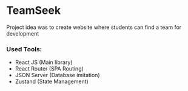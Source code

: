 # TeamSeek

Project idea was to create website where students can find a team
for development

### Used Tools:
- React JS (Main library)
- React Router (SPA Routing)
- JSON Server (Database imitation)
- Zustand (State Management)
